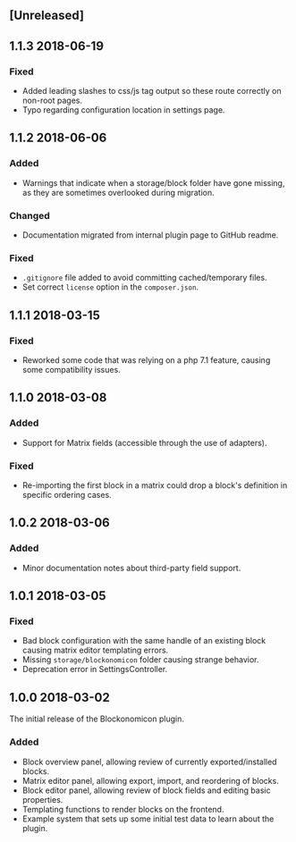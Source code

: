 ## [Unreleased]

## 1.1.3 2018-06-19

### Fixed
- Added leading slashes to css/js tag output so these route correctly on non-root pages.
- Typo regarding configuration location in settings page.

## 1.1.2 2018-06-06

### Added
- Warnings that indicate when a storage/block folder have gone missing, as they are sometimes overlooked during migration.

### Changed
- Documentation migrated from internal plugin page to GitHub readme.

### Fixed
- `.gitignore` file added to avoid committing cached/temporary files.
- Set correct `license` option in the `composer.json`.

## 1.1.1 2018-03-15

### Fixed
- Reworked some code that was relying on a php 7.1 feature, causing some compatibility issues.

## 1.1.0 2018-03-08

### Added
- Support for Matrix fields (accessible through the use of adapters).

### Fixed
- Re-importing the first block in a matrix could drop a block's definition in specific ordering cases.

## 1.0.2 2018-03-06

### Added
- Minor documentation notes about third-party field support.

## 1.0.1 2018-03-05

### Fixed
- Bad block configuration with the same handle of an existing block causing matrix editor templating errors.
- Missing `storage/blockonomicon` folder causing strange behavior.
- Deprecation error in SettingsController.

## 1.0.0 2018-03-02

The initial release of the Blockonomicon plugin.

### Added
- Block overview panel, allowing review of currently exported/installed blocks.
- Matrix editor panel, allowing export, import, and reordering of blocks.
- Block editor panel, allowing review of block fields and editing basic properties.
- Templating functions to render blocks on the frontend.
- Example system that sets up some initial test data to learn about the plugin.